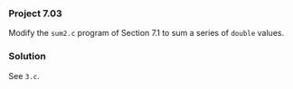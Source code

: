 ### Project 7.03
Modify the `sum2.c` program of Section 7.1 to sum a series of `double` values.

### Solution
See `3.c`.
